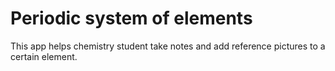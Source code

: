# Periodic system of elements

This app helps chemistry student take notes and add reference pictures to a certain element.
